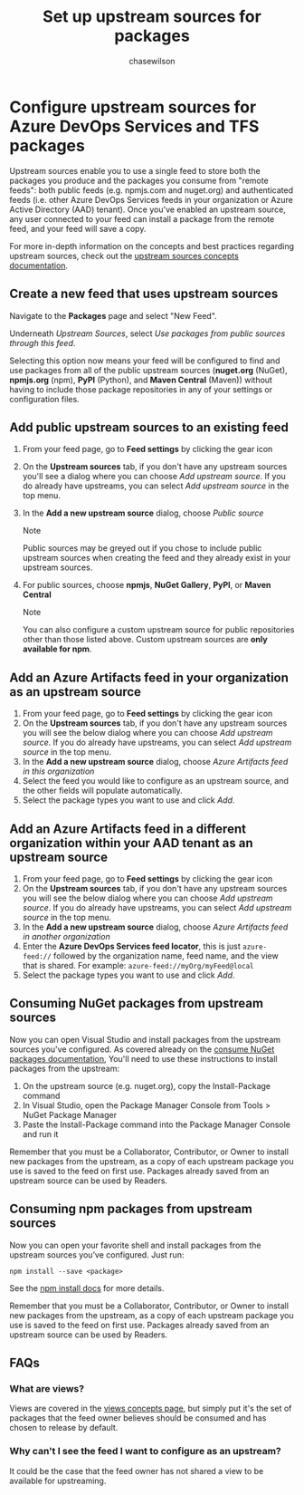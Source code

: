 ﻿---
title: Set up upstream sources for packages
description: Find out how to configure upstream packages from multiple sources in Azure DevOps Services and TFS
ms.prod: devops
ms.technology: devops-artifacts
ms.topic: conceptual
ms.manager: mijacobs
ms.author: phwilson
author: chasewilson
ms.date: 01/24/2018
monikerRange: '>= tfs-2017'
---

# Configure upstream sources for Azure DevOps Services and TFS packages

Upstream sources enable you to use a single feed to store both the packages you produce and the packages you consume from "remote feeds": both public feeds (e.g. npmjs.com and nuget.org) and authenticated feeds (i.e. other Azure DevOps Services feeds in your organization or Azure Active Directory (AAD) tenant). Once you've enabled an upstream source, any user connected to your feed can install a package from the remote feed, and your feed will save a copy.

For more in-depth information on the concepts and best practices regarding upstream sources, check out the [upstream sources concepts documentation](../concepts/upstream-sources.md).

## Create a new feed that uses upstream sources

Navigate to the **Packages** page and select "New Feed".

Underneath _Upstream Sources_, select _Use packages from public sources through this feed_.

Selecting this option now means your feed will be configured to find and use packages from all of the public upstream sources (**nuget.org** (NuGet), **npmjs.org** (npm), **PyPI** (Python), and **Maven Central** (Maven)) without having to include those package repositories in any of your settings or configuration files. 

## Add public upstream sources to an existing feed

1. From your feed page, go to **Feed settings** by clicking the gear icon
2. On the **Upstream sources** tab, if you don't have any upstream sources you'll see a dialog where you can choose _Add upstream source_. If you do already have upstreams, you can select _Add upstream source_ in the top menu.
3. In the **Add a new upstream source** dialog, choose _Public source_

    > [!NOTE]
    > Public sources may be greyed out if you chose to include public upstream sources when creating the feed and they already exist in your upstream sources.

4. For public sources, choose **npmjs**, **NuGet Gallery**, **PyPI**, or **Maven Central**

    > [!NOTE]
    > You can also configure a custom upstream source for public repositories other than those listed above. Custom upstream sources are **only available for npm**. 

## Add an Azure Artifacts feed in your organization as an upstream source

1. From your feed page, go to **Feed settings** by clicking the gear icon
2. On the **Upstream sources** tab, if you don't have any upstream sources you will see the below dialog where you can choose _Add upstream source_. If you do already have upstreams, you can select _Add upstream source_ in the top menu.
3. In the **Add a new upstream source** dialog, choose _Azure Artifacts feed in this organization_
4. Select the feed you would like to configure as an upstream source, and the other fields will populate automatically. 
5. Select the package types you want to use and click _Add_.

## Add an Azure Artifacts feed in a different organization within your AAD tenant as an upstream source

1. From your feed page, go to **Feed settings** by clicking the gear icon
2. On the **Upstream sources** tab, if you don't have any upstream sources you will see the below dialog where you can choose _Add upstream source_. If you do already have upstreams, you can select _Add upstream source_ in the top menu.
3. In the **Add a new upstream source** dialog, choose _Azure Artifacts feed in another organization_
4. Enter the **Azure DevOps Services feed locator**, this is just `azure-feed://` followed by the organization name, feed name, and the view that is shared. For example: `azure-feed://myOrg/myFeed@local`
5. Select the package types you want to use and click _Add_.

## Consuming NuGet packages from upstream sources

Now you can open Visual Studio and install packages from the upstream sources you've configured. As covered already on the [consume NuGet packages documentation](../nuget/consume.md), You'll need to use these instructions to install packages from the upstream:

1.	On the upstream source (e.g. nuget.org), copy the Install-Package command
2.	In Visual Studio, open the Package Manager Console from Tools > NuGet Package Manager
3.	Paste the Install-Package command into the Package Manager Console and run it

Remember that you must be a Collaborator, Contributor, or Owner to install new packages from the upstream, as a copy of each upstream package you use is saved to the feed on first use. Packages already saved from an upstream source can be used by Readers.

## Consuming npm packages from upstream sources

Now you can open your favorite shell and install packages from the upstream sources you’ve configured. Just run:

```
npm install --save <package>
```

See the [npm install docs](../get-started-npm.md) for more details.

Remember that you must be a Collaborator, Contributor, or Owner to install new packages from the upstream, as a copy of each upstream package you use is saved to the feed on first use. Packages already saved from an upstream source can be used by Readers.

## FAQs

### What are views?

Views are covered in the [views concepts page](../concepts/views.md), but simply put it's the set of packages that the feed owner believes should be consumed and has chosen to release by default. 

### Why can't I see the feed I want to configure as an upstream?

It could be the case that the feed owner has not shared a view to be available for upstreaming.
